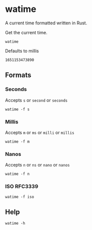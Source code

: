 # watime
A current time formatted written in Rust.

Get the current time.
```
watime
```
Defaults to millis
```
1651153473890
```

## Formats
### Seconds
Accepts `s` or `second` or `seconds`
```
watime -f s
```

### Millis
Accepts `m` or `ms` or `milli` or `millis`
```
watime -f m
```

### Nanos
Accepts `n` or `ns` or `nano` or `nanos`
```
watime -f n
```

### ISO RFC3339
```
watime -f iso
```

## Help
```
watime -h
```
